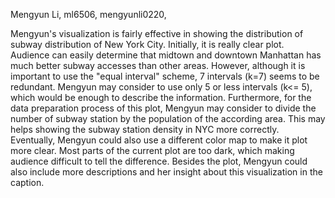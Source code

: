 Mengyun Li, ml6506, mengyunli0220, 

Mengyun's visualization is fairly effective in showing the distribution of subway distribution of New York City. Initially, it is really clear plot. Audience can easily determine that midtown and downtown Manhattan has much better subway accesses than other areas. However, although it is important to use the "equal interval" scheme, 7 intervals (k=7) seems to be redundant. Mengyun may consider to use only 5 or less intervals (k<= 5), which would be enough to describe the information. Furthermore, for the data preparation process of this plot, Mengyun may consider to divide the number of subway station by the population of the according area. This may helps showing the subway station density in NYC more correctly. Eventually, Mengyun could also use a different color map to make it plot more clear. Most parts of the current plot are too dark, which making audience difficult to tell the difference. Besides the plot, Mengyun could also include more descriptions and her insight about this visualization in the caption.
